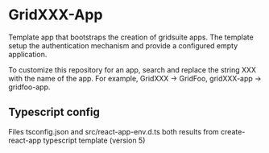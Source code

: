 # GridXXX-App

Template app that bootstraps the creation of gridsuite apps.
The template setup the authentication mechanism and provide a configured empty application.

To customize this repository for an app, search and replace the string XXX with the name of the app. For example, GridXXX -> GridFoo, gridXXX-app -> gridfoo-app.

## Typescript config

Files tsconfig.json and src/react-app-env.d.ts both results from create-react-app typescript template (version 5)
